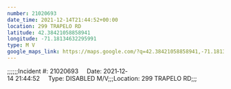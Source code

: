 ```yaml
---
number: 21020693
date_time: 2021-12-14T21:44:52+00:00
location: 299 TRAPELO RD
latitude: 42.38421058858941
longitude: -71.18134632295991
type: M V
google_maps_link: https://maps.google.com/?q=42.38421058858941,-71.18134632295991
---
```


;;;;;;Incident #: 21020693     Date: 2021‐12‐14 21:44:52     Type: DISABLED M/V;;;Location: 299 TRAPELO RD;;;
